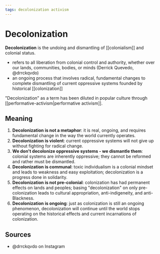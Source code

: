 ```yaml
---
tags: decolonization activism
---
```


# Decolonization

**Decolonization** is the undoing and dismantling of [[colonialism]] and colonial status.

- refers to all liberation from colonial control and authority, whether over our lands, communities, bodies, or minds (Derrick Quevedo, @drrckqvdo)
- an ongoing process that involves radical, fundamental changes to complete dismantling of current oppressive systems founded by historical [[colonization]]

"Decolonization" as a term has been diluted in popular culture through [[performative-activism|performative activism]].

## Meaning

1. **Decolonization is not a metaphor**: it is real, ongoing, and requires fundamental change in the way the world currently operates.
2. **Decolonization is violent**: current oppressive systems will not give up without fighting for radical change.
3. **We don't decolonize oppressive systems - we dismantle them**: colonial systems are inherently oppressive; they cannot be reformed and rather must be dismantled.
4. **Decolonization is communal**: toxic individualism is a colonial mindset and leads to weakness and easy exploitation; decolonization is a progress done in solidarity.
5. **Decolonization is not pre-colonial**: colonization has had permanent effects on lands and peoples; basing "decolonization" on only pre-colonization leads to cultural appropriation, anti-indigeneity, and anti-Blackness.
6. **Decolonization is ongoing**: just as colonization is still an ongoing phenomenon, decolonization will continue until the world stops operating on the historical effects and current incarnations of colonization.

## Sources

- @drrckqvdo on Instagram

